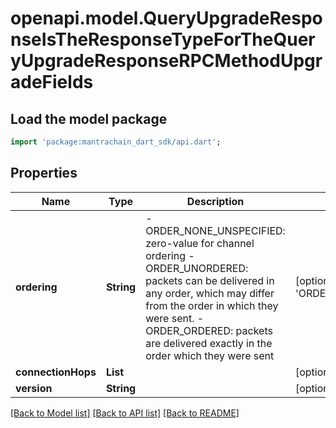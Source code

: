 # openapi.model.QueryUpgradeResponseIsTheResponseTypeForTheQueryUpgradeResponseRPCMethodUpgradeFields

## Load the model package
```dart
import 'package:mantrachain_dart_sdk/api.dart';
```

## Properties
Name | Type | Description | Notes
------------ | ------------- | ------------- | -------------
**ordering** | **String** | - ORDER_NONE_UNSPECIFIED: zero-value for channel ordering  - ORDER_UNORDERED: packets can be delivered in any order, which may differ from the order in which they were sent.  - ORDER_ORDERED: packets are delivered exactly in the order which they were sent | [optional] [default to 'ORDER_NONE_UNSPECIFIED']
**connectionHops** | **List<String>** |  | [optional] [default to const []]
**version** | **String** |  | [optional] 

[[Back to Model list]](../README.md#documentation-for-models) [[Back to API list]](../README.md#documentation-for-api-endpoints) [[Back to README]](../README.md)


